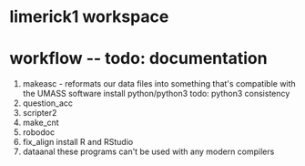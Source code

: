 # limerick1 workspace


workflow -- todo: documentation
=======
1. makeasc - reformats our data files into something that's compatible with the UMASS software
	install python/python3
	todo: python3 consistency
2. question_acc
3. scripter2
4. make_cnt
5. robodoc
6. fix_align
	install R and RStudio
7. dataanal
	these programs can't be used with any modern compilers